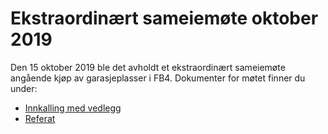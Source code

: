 # Ekstraordinært sameiemøte oktober 2019

Den 15 oktober 2019 ble det avholdt et ekstraordinært sameiemøte angående kjøp av garasjeplasser i FB4. Dokumenter for møtet finner du under:

- [Innkalling med vedlegg](Innkalling_FB2_2019-10-15.pdf)
- [Referat](Referat_FB2_2019-10-15.pdf)
